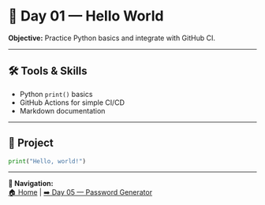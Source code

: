 # 🐍 Day 01 — Hello World

**Objective:** Practice Python basics and integrate with GitHub CI.  

---

## 🛠️ Tools & Skills
- Python `print()` basics  
- GitHub Actions for simple CI/CD  
- Markdown documentation  

---

## 🚀 Project
```python
print("Hello, world!")

```
---

**🔗 Navigation:**  
[🏠 Home](../index.md) | [➡️ Day 05 — Password Generator](day05-password-generator.md)